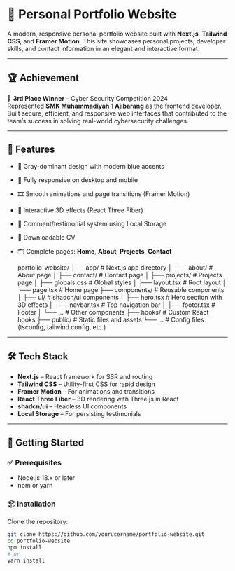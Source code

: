 # 💼 Personal Portfolio Website

A modern, responsive personal portfolio website built with **Next.js**, **Tailwind CSS**, and **Framer Motion**. This site showcases personal projects, developer skills, and contact information in an elegant and interactive format.

---

## 🏆 Achievement

🥉 **3rd Place Winner** – Cyber Security Competition 2024  
Represented **SMK Muhammadiyah 1 Ajibarang** as the frontend developer. Built secure, efficient, and responsive web interfaces that contributed to the team’s success in solving real-world cybersecurity challenges.

---

## 🚀 Features

- 🎨 Gray-dominant design with modern blue accents  
- 📱 Fully responsive on desktop and mobile  
- 🎞 Smooth animations and page transitions (Framer Motion)  
- 🧊 Interactive 3D effects (React Three Fiber)  
- 💬 Comment/testimonial system using Local Storage  
- 📄 Downloadable CV  
- 🗂 Complete pages: **Home**, **About**, **Projects**, **Contact**

  portfolio-website/
├── app/                  # Next.js app directory
│   ├── about/            # About page
│   ├── contact/          # Contact page
│   ├── projects/         # Projects page
│   ├── globals.css       # Global styles
│   ├── layout.tsx        # Root layout
│   └── page.tsx          # Home page
├── components/           # Reusable components
│   ├── ui/               # shadcn/ui components
│   ├── hero.tsx          # Hero section with 3D effects
│   ├── navbar.tsx        # Top navigation bar
│   ├── footer.tsx        # Footer
│   └── ...               # Other components
├── hooks/                # Custom React hooks
├── public/               # Static files and assets
└── ...                   # Config files (tsconfig, tailwind.config, etc.)


---

## 🛠 Tech Stack

- **Next.js** – React framework for SSR and routing  
- **Tailwind CSS** – Utility-first CSS for rapid design  
- **Framer Motion** – For animations and transitions  
- **React Three Fiber** – 3D rendering with Three.js in React  
- **shadcn/ui** – Headless UI components  
- **Local Storage** – For persisting testimonials

---

## 🧰 Getting Started

### ✅ Prerequisites

- Node.js 18.x or later  
- npm or yarn

### 📦 Installation

Clone the repository:

```bash
git clone https://github.com/yourusername/portfolio-website.git
cd portfolio-website
npm install
# or
yarn install

